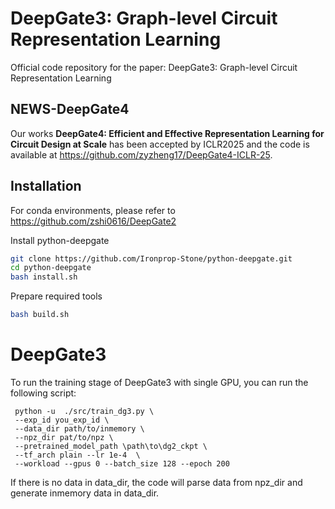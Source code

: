 # DeepGate3: Graph-level Circuit Representation Learning

Official code repository for the paper: DeepGate3: Graph-level Circuit Representation Learning
## NEWS-DeepGate4
Our works **DeepGate4: Efficient and Effective Representation Learning for Circuit Design at Scale** has been accepted by ICLR2025 and the code is available at https://github.com/zyzheng17/DeepGate4-ICLR-25.
## Installation
For conda environments, please refer to https://github.com/zshi0616/DeepGate2

Install python-deepgate
```sh
git clone https://github.com/Ironprop-Stone/python-deepgate.git
cd python-deepgate
bash install.sh
```

Prepare required tools
```sh 
bash build.sh
```
# DeepGate3
To run the training stage of DeepGate3 with single GPU, you can run the following script:
```
 python -u  ./src/train_dg3.py \
 --exp_id you_exp_id \
 --data_dir path/to/inmemory \
 --npz_dir pat/to/npz \
 --pretrained_model_path \path\to\dg2_ckpt \
 --tf_arch plain --lr 1e-4  \
 --workload --gpus 0 --batch_size 128 --epoch 200
```
If there is no data in data_dir, the code will parse data from npz_dir and generate inmemory data in data_dir.
